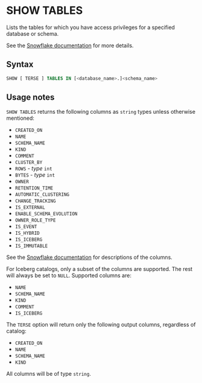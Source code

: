 # SHOW TABLES

Lists the tables for which you have access privileges for a specified database or schema.

See the [Snowflake documentation](https://docs.snowflake.com/en/sql-reference/sql/show-tables) for more details.

## Syntax

```sql
SHOW [ TERSE ] TABLES IN [<database_name>.]<schema_name>
```

## Usage notes

`SHOW TABLES` returns the following columns as `string` types unless otherwise mentioned:

- `CREATED_ON`
- `NAME`
- `SCHEMA_NAME`
- `KIND`
- `COMMENT`
- `CLUSTER_BY`
- `ROWS` - _type_ `int`
- `BYTES` - _type_ `int`
- `OWNER`
- `RETENTION_TIME`
- `AUTOMATIC_CLUSTERING`
- `CHANGE_TRACKING`
- `IS_EXTERNAL`
- `ENABLE_SCHEMA_EVOLUTION`
- `OWNER_ROLE_TYPE`
- `IS_EVENT`
- `IS_HYBRID`
- `IS_ICEBERG`
- `IS_IMMUTABLE`

See the [Snowflake documentation](https://docs.snowflake.com/en/sql-reference/sql/show-tables) for descriptions of the columns.

For Iceberg catalogs, only a subset of the columns are supported. The rest will always be set to `NULL`. Supported columns are:

- `NAME`
- `SCHEMA_NAME`
- `KIND`
- `COMMENT`
- `IS_ICEBERG`

The `TERSE` option will return only the following output columns, regardless of catalog:

- `CREATED_ON`
- `NAME`
- `SCHEMA_NAME`
- `KIND`

All columns will be of type `string`.